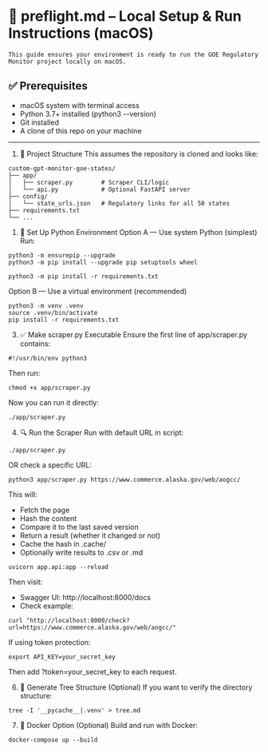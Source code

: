 # 🚀 preflight.md – Local Setup & Run Instructions (macOS)

    This guide ensures your environment is ready to run the GOE Regulatory Monitor project locally on macOS.

## ✅ Prerequisites
* macOS system with terminal access
* Python 3.7+ installed (python3 --version)
* Git installed
* A clone of this repo on your machine

---

1. 🧱 Project Structure
This assumes the repository is cloned and looks like:

```
custom-gpt-monitor-goe-states/
├── app/
│   ├── scraper.py        # Scraper CLI/logic
│   └── api.py            # Optional FastAPI server
├── config/
│   └── state_urls.json   # Regulatory links for all 50 states
├── requirements.txt
└── ...
```

1. 🐍 Set Up Python Environment
Option A — Use system Python (simplest)
Run:
```
python3 -m ensurepip --upgrade
python3 -m pip install --upgrade pip setuptools wheel

python3 -m pip install -r requirements.txt
```

Option B — Use a virtual environment (recommended)

```
python3 -m venv .venv
source .venv/bin/activate
pip install -r requirements.txt
```

3. ✅ Make scraper.py Executable
Ensure the first line of app/scraper.py contains:
```
#!/usr/bin/env python3
```

Then run:
```
chmod +x app/scraper.py
```

Now you can run it directly:

```
./app/scraper.py
```

4. 🔍 Run the Scraper
Run with default URL in script:
```
./app/scraper.py
```

OR check a specific URL:

```
python3 app/scraper.py https://www.commerce.alaska.gov/web/aogcc/
```

This will:
* Fetch the page
* Hash the content
* Compare it to the last saved version
* Return a result (whether it changed or not)
* Cache the hash in .cache/
* Optionally write results to .csv or .md

```
uvicorn app.api:app --reload
```

Then visit:
* Swagger UI: http://localhost:8000/docs
* Check example:
```
curl "http://localhost:8000/check?url=https://www.commerce.alaska.gov/web/aogcc/"
```

If using token protection:
```
export API_KEY=your_secret_key
```

Then add ?token=your_secret_key to each request.

6. 📄 Generate Tree Structure (Optional)
If you want to verify the directory structure:

```
tree -I '__pycache__|.venv' > tree.md
```

7. 🐳 Docker Option (Optional)
Build and run with Docker:

```
docker-compose up --build
```